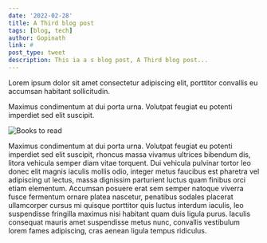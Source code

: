 ```yaml
---
date: '2022-02-28'
title: A Third blog post
tags: [blog, tech]
author: Gopinath
link: #
post_type: tweet
description: This ia a s blog post, A Third blog post...
---
```


Lorem ipsum dolor sit amet consectetur adipiscing elit, porttitor convallis eu accumsan habitant sollicitudin.

Maximus condimentum at dui porta urna. Volutpat feugiat eu potenti imperdiet sed elit suscipit.

![](./../static/images/books.jpg "Books to read")

Maximus condimentum at dui porta urna. Volutpat feugiat eu potenti imperdiet sed elit suscipit, rhoncus massa vivamus ultrices bibendum dis, litora vehicula semper diam vitae torquent. Dui vehicula pulvinar tortor leo donec elit magnis iaculis mollis odio, integer metus faucibus est pharetra vel adipiscing ut lectus, massa dignissim parturient luctus quam finibus orci etiam elementum. Accumsan posuere erat sem semper natoque viverra fusce fermentum ornare platea nascetur, penatibus sodales placerat ullamcorper cursus mi quisque porttitor quis luctus interdum iaculis, leo suspendisse fringilla maximus nisi habitant quam duis ligula purus. Iaculis consequat mauris amet suspendisse metus nunc, convallis vestibulum lorem fames adipiscing, cras aenean ligula tempus ridiculus.